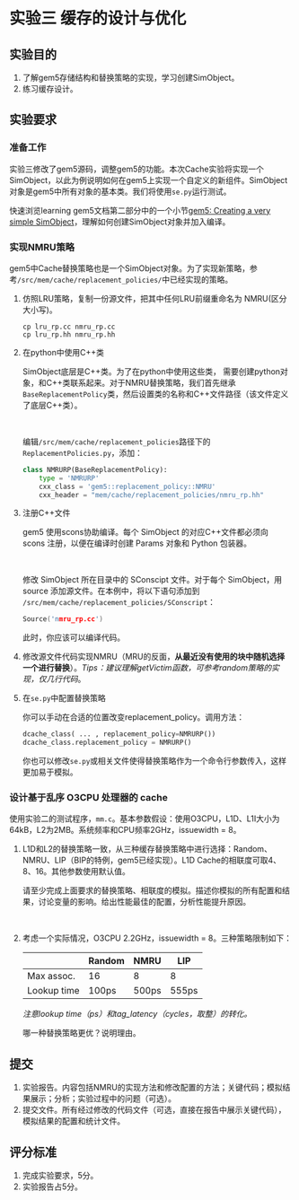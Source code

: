 # 实验三 缓存的设计与优化

## 实验目的

1.	了解gem5存储结构和替换策略的实现，学习创建SimObject。
2.	练习缓存设计。

## 实验要求

### 准备工作

实验三修改了gem5源码，调整gem5的功能。本次Cache实验将实现一个SimObject，以此为例说明如何在gem5上实现一个自定义的新组件。SimObject对象是gem5中所有对象的基本类。我们将使用`se.py`运行测试。

快速浏览learning gem5文档第二部分中的一个小节[gem5: Creating a very simple SimObject](https://www.gem5.org/documentation/learning_gem5/part2/helloobject/)，理解如何创建SimObject对象并加入编译。

### 实现NMRU策略

gem5中Cache替换策略也是一个SimObject对象。为了实现新策略，参考`/src/mem/cache/replacement_policies/`中已经实现的策略。

1.  仿照LRU策略，复制一份源文件，把其中任何LRU前缀重命名为 NMRU(区分大小写)。

    ```
    cp lru_rp.cc nmru_rp.cc
    cp lru_rp.hh nmru_rp.hh
    ```

2.  在python中使用C++类

    SimObject底层是C++类。为了在python中使用这些类， 需要创建python对象，和C++类联系起来。对于NMRU替换策略，我们首先继承`BaseReplacementPolicy`类，然后设置类的名称和C++文件路径（该文件定义了底层C++类）。

    <br>

    编辑`/src/mem/cache/replacement_policies`路径下的`ReplacementPolicies.py`，添加：

    ```python
    class NMRURP(BaseReplacementPolicy):
        type = 'NMRURP'
        cxx_class = 'gem5::replacement_policy::NMRU'
        cxx_header = "mem/cache/replacement_policies/nmru_rp.hh"
    ```

3.  注册C++文件

    gem5 使用scons协助编译。每个 SimObject 的对应C++文件都必须向 scons 注册，以便在编译时创建 Params 对象和 Python 包装器。

    <br>

    修改 SimObject 所在目录中的 SConscipt 文件。对于每个 SimObject，用 source 添加源文件。在本例中，将以下语句添加到 `/src/mem/cache/replacement_policies/SConscript`：

    ```C++
    Source('nmru_rp.cc')
    ```

    此时，你应该可以编译代码。

4.  修改源文件代码实现NMRU（MRU的反面，**从最近没有使用的块中随机选择一个进行替换**）。*Tips：建议理解getVictim函数，可参考random策略的实现，仅几行代码*。

5.  在`se.py`中配置替换策略

    你可以手动在合适的位置改变replacement_policy。调用方法：
    
    ```python
    dcache_class( ... , replacement_policy=NMRURP())
    dcache_class.replacement_policy = NMRURP()
    ```

    你也可以修改`se.py`或相关文件使得替换策略作为一个命令行参数传入，这样更加易于模拟。

### 设计基于乱序 O3CPU 处理器的 cache

使用实验二的测试程序，`mm.c`。基本参数假设：使用O3CPU，L1D、L1I大小为64kB，L2为2MB。系统频率和CPU频率2GHz，issuewidth = 8。

1.  L1D和L2的替换策略一致，从三种缓存替换策略中进行选择：Random、NMRU、LIP（BIP的特例，gem5已经实现）。L1D Cache的相联度可取4、8、16。其他参数使用默认值。

    请至少完成上面要求的替换策略、相联度的模拟。描述你模拟的所有配置和结果，讨论变量的影响。给出性能最佳的配置，分析性能提升原因。

    <br>

2.  考虑一个实际情况，O3CPU 2.2GHz，issuewidth = 8。三种策略限制如下：

    |             | Random | NMRU | LIP |
    | ----------- | ------ | ---- | --- |
    |  Max assoc. |   16   |  8   |  8  |
    | Lookup time |  100ps | 500ps|555ps|

    *注意lookup time（ps）和tag_latency（cycles，取整）的转化。*

    哪一种替换策略更优？说明理由。

## 提交

1.  实验报告。内容包括NMRU的实现方法和修改配置的方法；关键代码；模拟结果展示；分析；实验过程中的问题（可选）。
2.  提交文件。所有经过修改的代码文件（可选，直接在报告中展示关键代码），模拟结果的配置和统计文件。

## 评分标准

1.  完成实验要求，5分。
2.  实验报告占5分。

